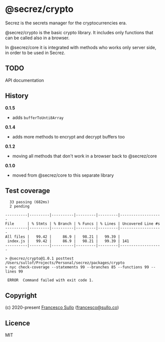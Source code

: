 # @secrez/crypto

Secrez is the secrets manager for the cryptocurrencies era.

@secrez/crypto is the basic crypto library. It includes only functions that can be called also in a browser. 

In @secrez/core it is integrated with methods who works only server side, in order to be used in Secrez.

## TODO

API documentation

## History

__0.1.5__
* adds `bufferToUnti8Array`

__0.1.4__
* adds more methods to encrypt and decrypt buffers too

__0.1.2__
* moving all methods that don't work in a browser back to @secrez/core

__0.1.0__
* moved from @secrez/core to this separate library 


## Test coverage

```
  33 passing (682ms)
  2 pending

----------|---------|----------|---------|---------|-------------------
File      | % Stmts | % Branch | % Funcs | % Lines | Uncovered Line #s 
----------|---------|----------|---------|---------|-------------------
All files |   99.42 |     86.9 |   98.21 |   99.39 |                   
 index.js |   99.42 |     86.9 |   98.21 |   99.39 | 141               
----------|---------|----------|---------|---------|-------------------

> @secrez/crypto@1.0.1 posttest /Users/sullof/Projects/Personal/secrez/packages/crypto
> nyc check-coverage --statements 99 --branches 85 --functions 99 --lines 99

 ERROR  Command failed with exit code 1.

```


## Copyright

(c) 2020-present [Francesco Sullo](https://francesco.sullo.co) (<francesco@sullo.co>)

## Licence

MIT

